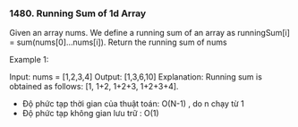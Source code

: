 ### 1480. Running Sum of 1d Array

Given an array nums. We define a running sum of an array as runningSum[i] = sum(nums[0]…nums[i]).
Return the running sum of nums


Example 1:

Input: nums = [1,2,3,4]
Output: [1,3,6,10]
Explanation: Running sum is obtained as follows: [1, 1+2, 1+2+3, 1+2+3+4].


- Độ phức tạp thời gian của thuật toán: O(N-1) , do n chạy từ 1
- Độ phức tạp không gian lưu trữ : O(1)